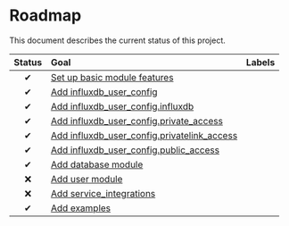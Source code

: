 # Roadmap

This document describes the current status of this project.


| Status | Goal | Labels | 
| :---: | :--- | --- | 
| ✔ | [Set up basic module features]() || 
| ✔ | [Add influxdb_user_config]() || 
| ✔ | [Add influxdb_user_config.influxdb]() || 
| ✔ | [Add influxdb_user_config.private_access]() || 
| ✔ | [Add influxdb_user_config.privatelink_access]() || 
| ✔ | [Add influxdb_user_config.public_access]() || 
| ✔ | [Add database module]() || 
| ❌ | [Add user module]() || 
| ❌ | [Add service_integrations]() || 
| ✔ | [Add examples]() || 
